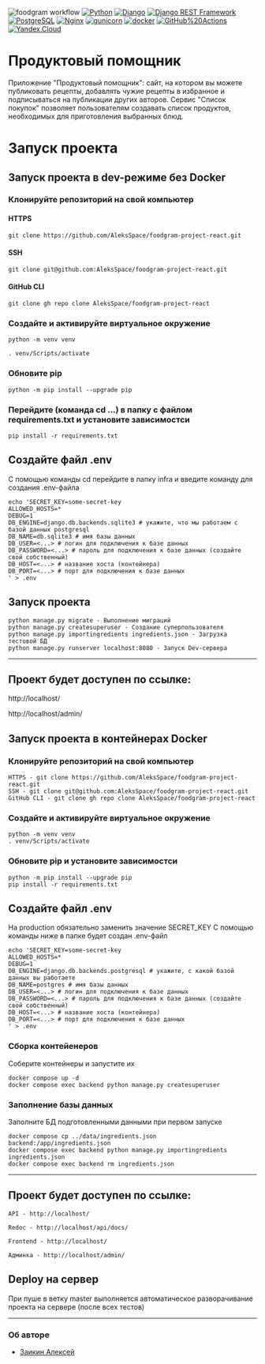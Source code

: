 ![foodgram workflow](https://github.com/DmitryTok/foodgram-project-react/actions/workflows/main.yml/badge.svg)
[![Python](https://img.shields.io/badge/-Python-464646?style=flat-square&logo=Python)](https://www.python.org/)
[![Django](https://img.shields.io/badge/-Django-464646?style=flat-square&logo=Django)](https://www.djangoproject.com/)
[![Django REST Framework](https://img.shields.io/badge/-Django%20REST%20Framework-464646?style=flat-square&logo=Django%20REST%20Framework)](https://www.django-rest-framework.org/)
[![PostgreSQL](https://img.shields.io/badge/-PostgreSQL-464646?style=flat-square&logo=PostgreSQL)](https://www.postgresql.org/)
[![Nginx](https://img.shields.io/badge/-NGINX-464646?style=flat-square&logo=NGINX)](https://nginx.org/ru/)
[![gunicorn](https://img.shields.io/badge/-gunicorn-464646?style=flat-square&logo=gunicorn)](https://gunicorn.org/)
[![docker](https://img.shields.io/badge/-Docker-464646?style=flat-square&logo=docker)](https://www.docker.com/)
[![GitHub%20Actions](https://img.shields.io/badge/-GitHub%20Actions-464646?style=flat-square&logo=GitHub%20actions)](https://github.com/features/actions)
[![Yandex.Cloud](https://img.shields.io/badge/-Yandex.Cloud-464646?style=flat-square&logo=Yandex.Cloud)](https://cloud.yandex.ru/)
# Продуктовый помощник
Приложение "Продуктовый помощник": сайт, на котором вы можете публиковать рецепты, добавлять чужие рецепты в избранное и подписываться на публикации других авторов. Сервис "Список покупок" позволяет пользователям создавать список продуктов, необходимых для приготовления выбранных блюд.

# Запуск проекта
## Запуск проекта в dev-режиме без Docker
### Клонируйте репозиторий на свой компьютер
#### HTTPS
```
git clone https://github.com/AleksSpace/foodgram-project-react.git
```
#### SSH
```
git clone git@github.com:AleksSpace/foodgram-project-react.git
```
#### GitHub CLI
```
git clone gh repo clone AleksSpace/foodgram-project-react
```
### Создайте и активируйте виртуальное окружение
```
python -m venv venv
```
```
. venv/Scripts/activate
```
### Обновите pip
```
python -m pip install --upgrade pip
```
### Перейдите (команда cd ...) в папку с файлом requirements.txt и установите зависимостси
```
pip install -r requirements.txt
```
## Создайте файл .env
С помощью команды cd перейдите в папку infra и введите команду для создания .env-файла
```
echo 'SECRET_KEY=some-secret-key
ALLOWED_HOSTS=*
DEBUG=1
DB_ENGINE=django.db.backends.sqlite3 # укажите, что мы работаем с базой данных postgresql
DB_NAME=db.sqlite3 # имя базы данных
DB_USER=<...> # логин для подключения к базе данных
DB_PASSWORD=<...> # пароль для подключения к базе данных (создайте свой собственный)
DB_HOST=<...> # название хоста (контейнера)
DB_PORT=<...> # порт для подключения к базе данных
' > .env
```
## Запуск проекта
```
python manage.py migrate - Выполнение миграций
python manage.py createsuperuser - Создание суперпользователя
python manage.py importingredients ingredients.json - Загрузка тестовой БД
python manage.py runserver localhost:8080 - Запуск Dev-сервера
```
***
## Проект будет доступен по ссылке:
http://localhost/

http://localhost/admin/

## Запуск проекта в контейнерах Docker
### Клонируйте репозиторий на свой компьютер
```
HTTPS - git clone https://github.com/AleksSpace/foodgram-project-react.git
SSH - git clone git@github.com:AleksSpace/foodgram-project-react.git
GitHub CLI - git clone gh repo clone AleksSpace/foodgram-project-react
```
### Создайте и активируйте виртуальное окружение
```
python -m venv venv
. venv/Scripts/activate
```
### Обновите pip и установите зависимостси
```
python -m pip install --upgrade pip
pip install -r requirements.txt
```
## Создайте файл .env
На production обязательно заменить значение SECRET_KEY
С помощью команды ниже в папке будет создан .env-файл
```
echo 'SECRET_KEY=some-secret-key
ALLOWED_HOSTS=*
DEBUG=1
DB_ENGINE=django.db.backends.postgresql # укажите, с какой базой данных вы работаете
DB_NAME=postgres # имя базы данных
DB_USER=<...> # логин для подключения к базе данных
DB_PASSWORD=<...> # пароль для подключения к базе данных (создайте свой собственный)
DB_HOST=<...> # название хоста (контейнера)
DB_PORT=<...> # порт для подключения к базе данных
' > .env
```

### Сборка контейенеров
Соберите контейнеры и запустите их

```
docker compose up -d
docker compose exec backend python manage.py createsuperuser
```

### Заполнение базы данных
Заполните БД подготовленными данными при первом запуске

```
docker compose cp ../data/ingredients.json backend:/app/ingredients.json 
docker compose exec backend python manage.py importingredients ingredients.json
docker compose exec backend rm ingredients.json
```
***
## Проект будет доступен по ссылке:
```
API - http://localhost/

Redoc - http://localhost/api/docs/

Frontend - http://localhost/

Админка - http://localhost/admin/
```

## Deploy на сервер
При пуше в ветку master выполняется автоматическое разворачивание проекта на сервере (после всех тестов)
***
### Об авторе
- [Заикин Алексей](https://github.com/AleksSpace "GitHub аккаунт")
